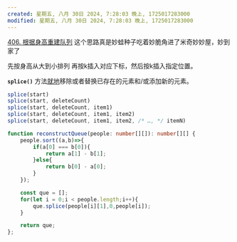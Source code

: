 ```yaml
---
created: 星期五, 八月 30日 2024, 7:28:03 晚上, 1725017283000
modified: 星期五, 八月 30日 2024, 7:28:03 晚上, 1725017283000
---
```


[406. 根据身高重建队列](https://leetcode.cn/problems/queue-reconstruction-by-height/)
这个思路真是妙蛙种子吃着妙脆角进了米奇妙妙屋，妙到家了

先按身高从大到小排列
再按k插入对应下标，然后按k插入指定位置。

**`splice()`** 方法[就地](https://zh.wikipedia.org/wiki/%E5%8E%9F%E5%9C%B0%E7%AE%97%E6%B3%95)移除或者替换已存在的元素和/或添加新的元素。
```js
splice(start)
splice(start, deleteCount)
splice(start, deleteCount, item1)
splice(start, deleteCount, item1, item2)
splice(start, deleteCount, item1, item2, /* …, */ itemN)
```

```typescript
function reconstructQueue(people: number[][]): number[][] {
    people.sort((a,b)=>{
        if(a[0] === b[0]){
            return a[1] - b[1];
        }else{
            return b[0] - a[0];
        }
    });

    const que = [];
    for(let i = 0;i < people.length;i++){
        que.splice(people[i][1],0,people[i]);
    }

    return que;
};
```
